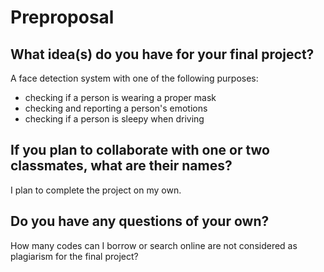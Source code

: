 # Preproposal

## What idea(s) do you have for your final project?
A face detection system with one of the following purposes:
- checking if a person is wearing a proper mask
- checking and reporting a person's emotions
- checking if a person is sleepy when driving

## If you plan to collaborate with one or two classmates, what are their names?

I plan to complete the project on my own.

## Do you have any questions of your own?

How many codes can I borrow or search online are not considered as plagiarism for the final project?
